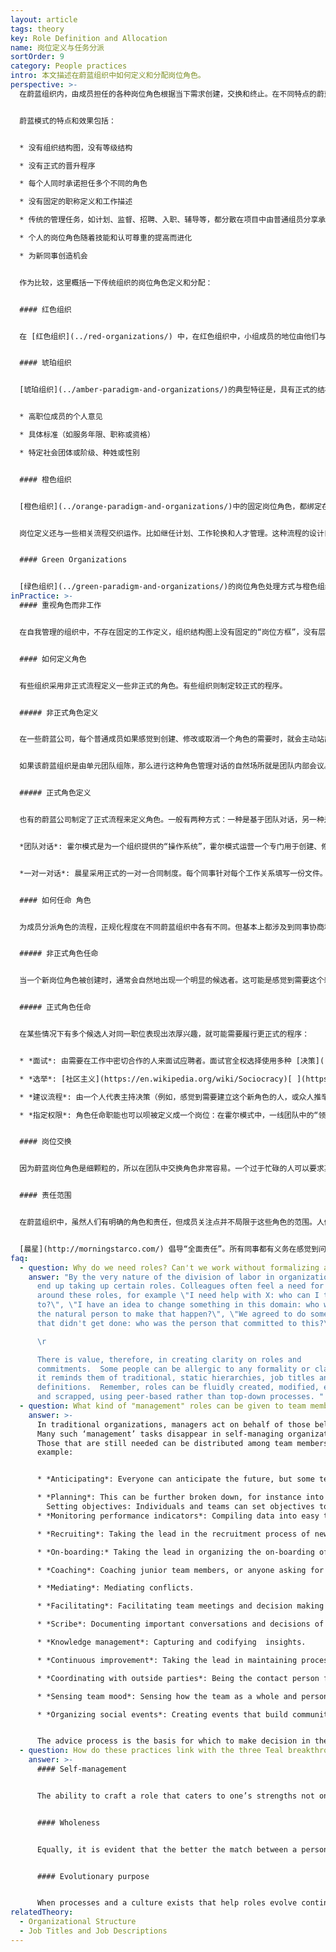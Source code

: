 ```yaml
---
layout: article
tags: theory
key: Role Definition and Allocation
name: 岗位定义与任务分派
sortOrder: 9
category: People practices
intro: 本文描述在蔚蓝组织中如何定义和分配岗位角色。
perspective: >-
  在蔚蓝组织内，由成员担任的各种岗位角色根据当下需求创建，交换和终止。在不同特点的蔚蓝组织中，运用方法各有不同:有些用精确文档描述，有些则只是采用非正式的记录。


  蔚蓝模式的特点和效果包括：


  * 没有组织结构图，没有等级结构

  * 没有正式的晋升程序

  * 每个人同时承诺担任多个不同的角色

  * 没有固定的职称定义和工作描述

  * 传统的管理任务，如计划、监督、招聘、入职、辅导等，都分散在项目中由普通组员分享承担。

  * 个人的岗位角色随着技能和认可尊重的提高而进化

  * 为新同事创造机会


  作为比较，这里概括一下传统组织的岗位角色定义和分配：


  #### 红色组织


  在 [红色组织](../red-organizations/) 中，在红色组织中，小组成员的地位由他们与领导者的距离来呈现。角色分配由酋长（或他的亲密盟友）决定。如果不符合领导的意愿，很可能会失去地位。靠忠诚和成功赢得更多的权力。与领导人的家族裙带关系也可能决定成员的地位。


  #### 琥珀组织


  [琥珀组织](../amber-paradigm-and-organizations/)的典型特征是，具有正式的结构图、等级和头衔。角色和晋升都基于正式流程。通过下列角度来体现特权：


  * 高职位成员的个人意见

  * 具体标准（如服务年限、职称或资格）

  * 特定社会团体或阶级、种姓或性别


  #### 橙色组织


  [橙色组织](../orange-paradigm-and-organizations/)中的固定岗位角色，都绑定在组织结构图的各个方框中，并记录在“职务描述”里。多数岗位角色的功能，都部分或全部集中于“管理”层之下。因此，角色与资历、头衔和晋升挂钩。


  岗位定义还与一些相关流程交织运作。比如继任计划、工作轮换和人才管理。这种流程的设计目的是，培养能担任未来管理岗位的“高潜力”成员。


  #### Green Organizations


  [绿色组织](../green-paradigm-and-organizations/)的岗位角色处理方式与橙色组织基本相似。但不同点是，通过鼓励管理者充当仆人领导，来缓和对“管理”的重视。在一些公司，下属可以自己推选部门经理。
inPractice: >-
  #### 重视角色而非工作


  在自我管理的组织中，不存在固定的工作定义，组织结构图上没有固定的“岗位方框”，没有层级管理，因此成员也无需通过天梯正式晋升到某个阶层的“方框”中。相反，每个同事担任多个他/她自愿同意并承诺要履行的角色。传统的经理任务（预测、计划、监控、招聘、入职、辅导等）通常分散在团队的各个成员中。成员经验增长后，会逐步承担起更大的责任岗位，并将较简单的工作交给新员工或更初级的同事。


  #### 如何定义角色


  有些组织采用非正式流程定义一些非正式的角色。有些组织则制定较正式的程序。


  ##### 非正式角色定义


  在一些蔚蓝公司，每个普通成员如果感觉到创建、修改或取消一个角色的需要时，就会主动站出来，通过建议流程与相关人员协商，并做出决定。


  如果该蔚蓝组织是由单元团队组陈，那么进行这种角色管理对话的自然场所就是团队内部会议。如果有角色延伸到团队之外，发起人可以召集跨团队会议，进行数次一对一的沟通，或者在组织内部社交网络上分享建议。


  ##### 正式角色定义


  也有的蔚蓝公司制定了正式流程来定义角色。一般有两种方式：一种是基于团队对话，另一种是一对一交流：


  *团队对话*: 霍尔模式是为一个组织提供的“操作系统”，霍尔模式运营一个专门用于创建、修改和停止角色的“治理会议”。通常每月举行一次。每个成员的声音都保证被听到，没有单个人能主宰决策。使用霍尔模式的组织发现，每个月都会有一个团队调整、澄清、创建或放弃角色。（注：一个人有多重角色。）


  *一对一对话*: 晨星采用正式的一对一合同制度。每个同事针对每个工作关系填写一份文件。因为晨星公司运行的是一个高效的不间断过程（每个阶段都依赖于其前后工程），所以需要精度。为了参加同事会议而停止生产线会降低工作效率。描述这些相互承诺的文件叫做同事共识书。全部内容汇总后，就囊括了组织内全部的角色和承诺的详细描述。这些其实就是成员通过跟与自己最密切合作的几位或前后两位同事谈判而商定的“合同”。合同都经过一对一的缜密精化和直接商定。因为微小的改进可能会产生显著的影响，所以需要定义大颗粒角色并密切跟踪指标。


  #### 如何任命 角色


  为成员分派角色的流程，正规化程度在不同蔚蓝组织中各有不同。但基本上都涉及到同事协商和协议。责任更大、范围更广的职位（通常会得到更高的报酬）往往会被分配给那些，已经有良好声誉的同事，比如有能力、乐于助人和值得信赖


  ##### 非正式角色任命


  当一个新岗位角色被创建时，通常会自然地出现一个明显的候选者。这可能是感觉到需要这个新角色而倡议建立的人，也可能是团队内的一个，让每个人都感到应该担任这个新角色的当然人选。通常很少需要讨论。团队会议上，只需要一个简单的提问（“谁愿意担任这个角色？”或者“我觉得凯瑟琳会是扮演这个角色的当然人选，你怎么看？”）。


  ##### 正式角色任命


  在某些情况下有多个候选人对同一职位表现出浓厚兴趣，就可能需要履行更正式的程序：


  * *面试*: 由需要在工作中密切合作的人来面试应聘者。面试官全权选择使用多种 [决策](../decision-making/) 机制之一来决定胜出的候选人，例如共识、多数票或建议过程。

  * *选举*: [社区主义](https://en.wikipedia.org/wiki/Sociocracy)[ ](https://en.wikipedia.org/wiki/Sociocracy)和 [](http://www.holacracy.org/)[霍尔模式](https://www.holacracy.org/)在决定某些角色时，会使用基于自愿的选举过程。同事提名自己喜欢的候选人。然后，由支持人协助小组做出自主决定。

  * *建议流程*: 由一个人代表主持决策（例如，感觉到需要建立这个新角色的人，或众人推举一个可信任的人，领导此角色任命过程）。在做出决定之前，需要走建议流程，就谁最适合担任新角色，征求成员建议。

  * *指定权限*: 角色任命职能也可以呗被定义成一个岗位：在霍尔模式中，一线团队中的“领导链接”就是个这样的角色。“领导链接”除了其他一些职能外，也具有角色任命权限。


  #### 岗位交换


  因为蔚蓝岗位角色是细颗粒的，所以在团队中交换角色非常容易。一个过于忙碌的人可以要求某人临时或永久的接任自己的某个兼任角色。想要获得新技能的人（为了学习）可以要求同事交换不同类型的角色。案例的霍尔万还专门安排了一个“角色市场”来促进这个过程。


  #### 责任范围


  在蔚蓝组织中，虽然人们有明确的角色和责任，但成员关注点并不局限于这些角色的范围。人们往往更关注整个组织的利益。通过[建议流程](../decision-making/) ，任何人都可以在感觉到问题时采取行动。因为没有老板，所以没有人能说，“那不关你的事。”


  [晨星](http://morningstarco.com/) 倡导“全面责任”。所有同事都有义务在感觉到问题时做些什么，即使那超出了他们的职责范围。这通常意味着与一位担任相关角色的同事共同讨论该课题或机遇。只是口头说“有人应该对这个问题做点什么”，却什么也不做，是不可接受的行为。
faq:
  - question: Why do we need roles? Can't we work without formalizing any roles?
    answer: "By the very nature of the division of labor in organizations, people
      end up taking up certain roles. Colleagues often feel a need for clarity
      around these roles, for example \"I need help with X: who can I talk
      to?\", \"I have an idea to change something in this domain: who would be
      the natural person to make that happen?\", \"We agreed to do something
      that didn't get done: who was the person that committed to this?\". \r

      \r

      There is value, therefore, in creating clarity on roles and
      commitments.  Some people can be allergic to any formality or clarity, as
      it reminds them of traditional, static hierarchies, job titles and job
      definitions.  Remember, roles can be fluidly created, modified, exchanged
      and scrapped, using peer-based rather than top-down processes. "
  - question: What kind of "management" roles can be given to team members?
    answer: >-
      In traditional organizations, managers act on behalf of those below them.
      Many such ‘management’ tasks disappear in self-managing organizations.
      Those that are still needed can be distributed among team members. For
      example:


      * *Anticipating*: Everyone can anticipate the future, but some teams might find it useful to have one person dedicate time to anticipate the need for long term changes.

      * *Planning*: This can be further broken down, for instance into shift planning, raw material planning, etc. 
        Setting objectives: Individuals and teams can set objectives to spur themselves on. One person can take the lead using the advice process. 
      * *Monitoring performance indicators*: Compiling data into easy to understand insights to share with the team.

      * *Recruiting*: Taking the lead in the recruitment process of new team members.

      * *On-boarding:* Taking the lead in organizing the on-boarding of new team members.

      * *Coaching*: Coaching junior team members, or anyone asking for coaching.

      * *Mediating*: Mediating conflicts.

      * *Facilitating*: Facilitating team meetings and decision making processes.

      * *Scribe*: Documenting important conversations and decisions of the team.

      * *Knowledge management*: Capturing and codifying  insights.

      * *Continuous improvement*: Taking the lead in maintaining processes for continuous improvement.

      * *Coordinating with outside parties*: Being the contact person for certain constituencies outside of the team ("I'm coordinating with the marketing team") or outside the organization ("I'm coordinating with hospitals, you are liaising with pharmacies"). 

      * *Sensing team mood*: Sensing how the team as a whole and persons within the team feel, and initiate conversations when needed.

      * *Organizing social events*: Creating events that build community feeling.


      The advice process is the basis for which to make decision in these roles.
  - question: How do these practices link with the three Teal breakthroughs?
    answer: >-
      #### Self-management


      The ability to craft a role that caters to one’s strengths not only has the potential to strengthen the organization, it is a clear example of managing one’s self. There are no managers or bosses in Teal organizations that decide roles, Rather roles are self-determined with the consent of peers.


      #### Wholeness


      Equally, it is evident that the better the match between a person’s strengths/interests and their role, the more likely it is they can express themselves fully and freely via work.


      #### Evolutionary purpose


      When processes and a culture exists that help roles evolve continuously, it helps the organization adapt and support its evolving purpose.
relatedTheory:
  - Organizational Structure
  - Job Titles and Job Descriptions
---
```

